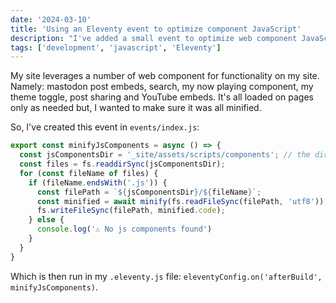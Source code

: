 ```yaml
---
date: '2024-03-10'
title: 'Using an Eleventy event to optimize component JavaScript'
description: "I've added a small event to optimize web component JavaScript when my site builds."
tags: ['development', 'javascript', 'Eleventy']
---
```

My site leverages a number of web component for functionality on my site. Namely: mastodon post embeds, search, my now playing component, my theme toggle, post sharing and YouTube embeds. It's all loaded on pages only as needed but, I wanted to make sure it was all minified.<!-- excerpt -->

So, I've created this event in `events/index.js`:

```javascript
export const minifyJsComponents = async () => {
  const jsComponentsDir = '_site/assets/scripts/components'; // the directory my component js is copied to
  const files = fs.readdirSync(jsComponentsDir);
  for (const fileName of files) {
    if (fileName.endsWith('.js')) {
      const filePath = `${jsComponentsDir}/${fileName}`;
      const minified = await minify(fs.readFileSync(filePath, 'utf8'));
      fs.writeFileSync(filePath, minified.code);
    } else {
      console.log('⚠ No js components found')
    }
  }
}
```

Which is then run in my `.eleventy.js` file: `eleventyConfig.on('afterBuild', minifyJsComponents)`.
